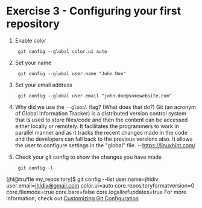 # Exercise 3 - Configuring your first repository

1. Enable color

        git config --global color.ui auto

2. Set your name

        git config --global user.name "John Doe"

3. Set your email address

        git config --global user.email "john.doe@somewebsite.com"

4. Why did we use the `--global` flag?  (What does that do?)
Git (an acronym of Global Information Tracker) is a distributed version control system that is used to store files/code and then the content can be accessed either locally or remotely. It facilitates the programmers to work in parallel manner and as it tracks the recent changes made in the code and the developers can fall back to the previous versions also.
It allows the user to configure settings in the "global" file. --https://linuxhint.com/

5. Check your git config to show the changes you have made

        git config -l
[jhl@truffle my_repository]$ git config --list
user.name=jhldiv
user.email=jhldiv@gmail.com
color.ui=auto
core.repositoryformatversion=0
core.filemode=true
core.bare=false
core.logallrefupdates=true
For more information, check out [Customizing Git Configuration](https://www.git-scm.com/book/en/v2/Customizing-Git-Git-Configuration)